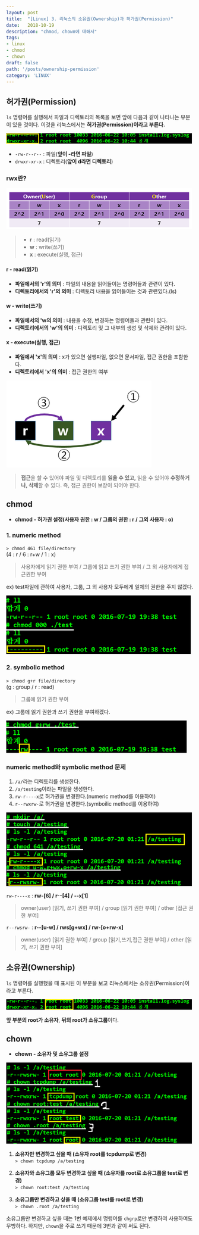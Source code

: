 ```yaml
---
layout: post
title:  "[Linux] 3. 리눅스의 소유권(Ownership)과 허가권(Permission)"
date:   2018-10-19
description: "chmod, chown에 대해서"
tags:
- linux
- chmod
- chown
draft: false
path: '/posts/ownership-permission'
category: 'LINUX'
---
```


## 허가권(Permission)



`ls` 명령어를 실행해서 파일과 디렉토리의 목록을 보면 앞에 다음과 같이 나타나는 부분이 있을 것이다. 이것을 리눅스에서는 **허가권(Permission)이라고 부른다.**



![cal](/assets/img/linux_perm1.png)



* `-rw-r--r--` : 파일(**앞이 -라면 파일**)
* `drwxr-xr-x` : 디렉토리(**앞이 d라면 디렉토리**)

### rwx란?

![cal](/assets/img/linux_rwx.png)



> * **r** : read(읽기)
> * **w** : write(쓰기)
> * **x** : execute(실행, 접근)

#### r - read(읽기)

- **파일에서의 'r'의 의미** : 파일의 내용을 읽어들이는 명령어들과 관련이 있다.
- **디렉토리에서의 'r'의 의미** : 디렉토리 내용을 읽어들이는 것과 관련있다.(ls)

#### w - write(쓰기)

- **파일에서의 'w의 의미** : 내용을 수정, 변경하는 명령어들과 관련이 있다.
- **디렉토리에서의 'w'의 의미** : 디렉토리 및 그 내부의 생성 및 삭제와 관려이 있다.

#### x - execute(실행, 접근)

- **파일에서 'x'의 의미** : x가 있으면 실행파일, 없으면 문서파일, 접근 권한을 포함한다.
- **디렉토리에서 'x'의 의미** : 접근 권한의 여부



![cal](/assets/img/linux_rwx2.png)



> **접근**을 할 수 있어야 파일 및 디렉토리를 **읽을 수 있고,** 읽을 수 있어야 **수정하거나, 삭제**할 수 있다. 즉, 접근 권한이 보장이 되어야 한다.



## chmod



* **chmod - 허가권 설정(사용자 권한 : w / 그룹의 권한 : r / 그외 사용자 : o)**

### 1. numeric method

`> chmod 461 file/directory`<br/> 
(4 : r / 6 : r+w / 1 : x)

> 사용자에게 읽기 권한 부여 / 그룹에 읽고 쓰기 권한 부여 / 그 외 사용자에게 접근권한 부여



ex) test파일에 관하여 사용자, 그룹, 그 외 사용자 모두에게 일체의 권한을 주지 않겠다.

![cal](/assets/img/linux_chmod1.png)



### 2. symbolic method

`> chmod g+r file/directory`<br/>
(g : group / r : read)

> 그룹에 읽기 권한 부여



ex) 그룹에 읽기 권한과 쓰기 권한을 부여하겠다.

![cal](/assets/img/linux_symbolic.png)



### numeric method와 symbolic method 문제

1. `/a/`라는 디렉토리를 생성한다.
2. `/a/testing`이라는 파일을 생성한다.
3. `rw-r----x`로 허가권을 변경한다.(numeric method를 이용하여)
4. `r--rwxrw-`로 허가권을 변경한다.(symboilic method를 이용하여)



![cal](/assets/img/linux_chmod2.png)



`rw-r----x` : **rw-[6] / r--[4] / --x[1]**
> owner(user) [읽기, 쓰기 권한 부여] / group [읽기 권한 부여] / other [접근 권한 부여]

`r--rwsrw-` : **r--[u-w] / rws[g+wx] / rw-[o+rw-x]**
> owner(user) [읽기 권한 부여] / group [읽기,쓰기,접근 권한 부여] / other [읽기, 쓰기 권한 부여]



## 소유권(Ownership)



`ls` 명령어를 실행했을 때 표시된 이 부분을 보고 리눅스에서는 소유권(Permission)이라고 부른다.



![cal](/assets/img/linux_owner1.png)



**앞 부분의 root가 소유자**, **뒤의 root가 소유그룹**이다.



## chown



* **chown - 소유자 및 소유그룹 설정**



![cal](/assets/img/linux_chown.png)



1. **소유자만 변경하고 싶을 때 (소유자 root를 tcpdump로 변경)**<br/>
`> chown tcpdump /a/testing`

2. **소유자와 소유그룹 모두 변경하고 싶을 때 (소유자를 root로 소유그룹을 test로 변경)**<br/>
`> chown root:test /a/testing`

3. **소유그룹만 변경하고 싶을 때 (소유그룹 test를 root로 변경)**<br/>
`> chown .root /a/testing`



소유그룹만 변경하고 싶을 때는 1번 예제에서 명령어를 `chgrp`로만 변경하여 사용하여도 무방하다. 하지만, `chown`을 주로 쓰기 때문에 3번과 같이 써도 된다.